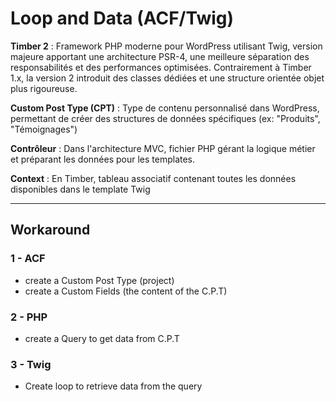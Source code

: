 # Loop and Data (ACF/Twig)

**Timber 2** : Framework PHP moderne pour WordPress utilisant Twig, version majeure apportant une architecture PSR-4, une meilleure séparation des responsabilités et des performances optimisées. Contrairement à Timber 1.x, la version 2 introduit des classes dédiées et une structure orientée objet plus rigoureuse.

**Custom Post Type (CPT)** : Type de contenu personnalisé dans WordPress, permettant de créer des structures de données spécifiques (ex: "Produits", "Témoignages")

**Contrôleur** : Dans l'architecture MVC, fichier PHP gérant la logique métier et préparant les données pour les templates.

**Context** : En Timber, tableau associatif contenant toutes les données disponibles dans le template Twig

---

## Workaround

### 1 - ACF

- create a Custom Post Type (project)
- create a Custom Fields (the content of the C.P.T)

### 2 - PHP

- create a Query to get data from C.P.T

### 3 - Twig

- Create loop to retrieve data from the query
